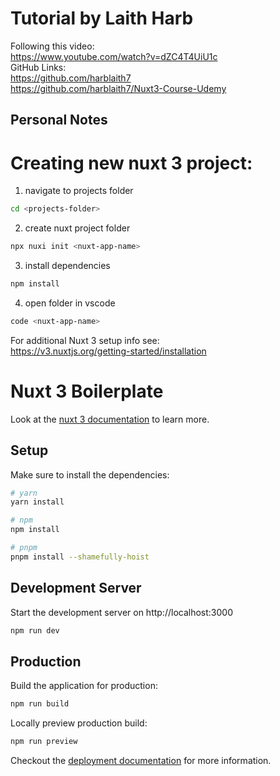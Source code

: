 # Tutorial by Laith Harb
Following this video:<br>
https://www.youtube.com/watch?v=dZC4T4UiU1c<br>
GitHub Links:<br>
https://github.com/harblaith7<br>
https://github.com/harblaith7/Nuxt3-Course-Udemy

## Personal Notes

# Creating new nuxt 3 project:

1) navigate to projects folder
```bash
cd <projects-folder>
```

2) create nuxt project folder
```bash
npx nuxi init <nuxt-app-name>
```

3) install dependencies
```bash
npm install
```

4) open folder in vscode
```bash
code <nuxt-app-name>
```

For additional Nuxt 3 setup info see:<br>
https://v3.nuxtjs.org/getting-started/installation

# Nuxt 3 Boilerplate

Look at the [nuxt 3 documentation](https://v3.nuxtjs.org) to learn more.

## Setup

Make sure to install the dependencies:

```bash
# yarn
yarn install

# npm
npm install

# pnpm
pnpm install --shamefully-hoist
```

## Development Server

Start the development server on http://localhost:3000

```bash
npm run dev
```

## Production

Build the application for production:

```bash
npm run build
```

Locally preview production build:

```bash
npm run preview
```

Checkout the [deployment documentation](https://v3.nuxtjs.org/guide/deploy/presets) for more information.
